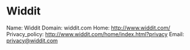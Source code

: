 
# Widdit

Name: Widdit
Domain: widdit.com
Home: http://www.widdit.com/
Privacy_policy: http://www.widdit.com/home/index.html?privacy
Email: privacy@widdit.com
